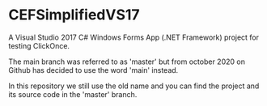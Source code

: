 # CEFSimplifiedVS17
A Visual Studio 2017 C# Windows Forms App (.NET Framework) project for testing ClickOnce.

The main branch was referred to as 'master' but from october 2020 on Github has decided to use the word 'main' instead.

In this repository we still use the old name and you can find the project and its source code in the 'master' branch.  
